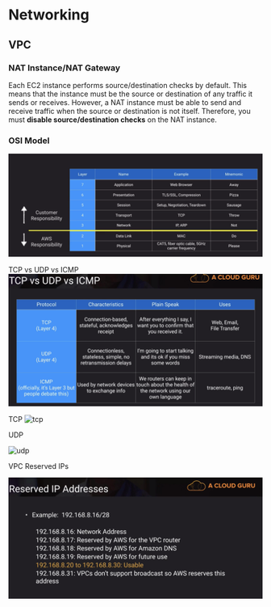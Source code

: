 # Networking

## VPC

### NAT Instance/NAT Gateway

Each EC2 instance performs source/destination checks by default. This means that the instance must be the source or destination of any traffic it sends or receives. However, a NAT instance must be able to send and receive traffic when the source or destination is not itself. Therefore, you must **disable source/destination checks** on the NAT instance.

### OSI Model

![OSI Model](osi.png)

TCP vs UDP vs ICMP
![tcpudpicmp](tcp-udp-icmp.png)

TCP
![tcp](tcp-example.png)

UDP

![udp](udp-example.png)

VPC Reserved IPs

![reserved-ips](vpc-reserved-ips.png)
